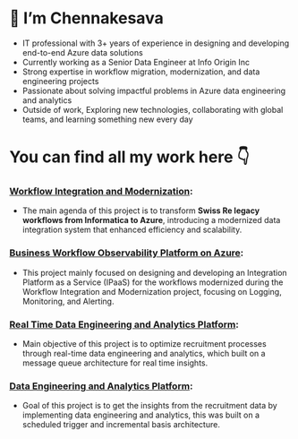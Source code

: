
# 👋 I’m Chennakesava

- IT professional with 3+ years of experience in designing and developing end-to-end Azure data solutions
- Currently working as a Senior Data Engineer at Info Origin Inc
- Strong expertise in workflow migration, modernization, and data engineering projects
- Passionate about solving impactful problems in Azure data engineering and analytics
- Outside of work, Exploring new technologies, collaborating with global teams, and learning something new every day
# You can find all my work here :point_down:
### [Workflow Integration and Modernization](https://github.com/Chennakesava-Avvaru/Workflow-Integration-and-Modernization):
- The main agenda of this project is to transform **Swiss Re legacy workflows from Informatica to Azure**, introducing a modernized data integration system that enhanced efficiency and scalability.
### [Business Workflow Observability Platform on Azure](https://github.com/Chennakesava-Avvaru/Business-Workflow-Observability-Platform-on-Azure):
- This project mainly focused on designing and developing an Integration Platform as a Service (IPaaS) for the workflows modernized during the Workflow Integration and Modernization project, focusing on Logging, Monitoring, and Alerting.
### [Real Time Data Engineering and Analytics Platform](https://github.com/Chennakesava-Avvaru/Real-Time-Data-Engineering-and-Analytics-Platform):
- Main objective of this project is to optimize recruitment processes through real-time data engineering and analytics, which built on a message queue architecture for real time insights.
### [Data Engineering and Analytics Platform](https://github.com/Chennakesava-Avvaru/Data-Engineering-and-Analytics-Platform):
- Goal of this project is to get the insights from the recruitment data by implementing data engineering and analytics, this was built on a scheduled trigger and incremental basis architecture.

